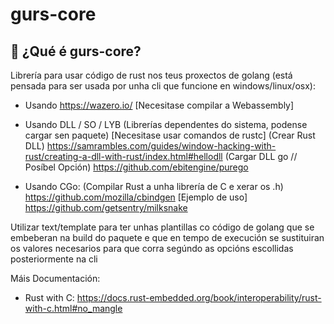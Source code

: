 # gurs-core

## 🤯 ¿Qué é gurs-core?

Librería para usar código de rust nos teus proxectos de golang
(está pensada para ser usada por unha cli que funcione en windows/linux/osx):

- Usando https://wazero.io/ [Necesitase compilar a Webassembly]

- Usando DLL / SO / LYB (Librerías dependentes do sistema, podense cargar sen paquete) [Necesitase usar comandos de rustc]
(Crear Rust DLL)
https://samrambles.com/guides/window-hacking-with-rust/creating-a-dll-with-rust/index.html#hellodll
(Cargar DLL go // Posíbel Opción)
https://github.com/ebitengine/purego

- Usando CGo:
(Compilar Rust a unha librería de C e xerar os .h) https://github.com/mozilla/cbindgen
[Ejemplo de uso] https://github.com/getsentry/milksnake

Utilizar text/template para ter unhas plantillas co código de golang que se embeberan na build do paquete
e que en tempo de execución se sustituiran os valores necesarios para que corra segúndo as opcións escollidas posteriormente na cli

Máis Documentación:

- Rust with C: https://docs.rust-embedded.org/book/interoperability/rust-with-c.html#no_mangle

